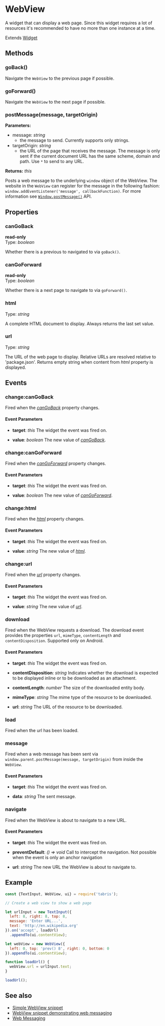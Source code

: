 ---
---
# WebView

A widget that can display a web page. Since this widget requires a lot of resources it's recommended to have no more than one instance at a time.

Extends [Widget](Widget.md)

## Methods

### goBack()

Navigate the `WebView` to the previous page if possible.

### goForward()

Navigate the `WebView` to the next page if possible.

### postMessage(message, targetOrigin)

**Parameters:** 

- message: *string*
  - the message to send. Currently supports only strings.
- targetOrigin: *string*
  - the URL of the page that receives the message. The message is only sent if the current document URL has the same scheme, domain and path. Use `*` to send to any URL.

**Returns:** *this*

Posts a web message to the underlying `window` object of the WebView. The website in the `WebView` can register for the message in the following fashion: `window.addEventListener('message', callbackFunction)`. For more information see [`Window.postMessage()`](https://developer.mozilla.org/en-US/docs/Web/API/Window/postMessage) API.


## Properties

### canGoBack

**read-only**<br/>
Type: *boolean*

Whether there is a previous to navigated to via `goBack()`.

### canGoForward

**read-only**<br/>
Type: *boolean*

Whether there is a next page to navigate to via `goForward()`.

### html

Type: *string*

A complete HTML document to display. Always returns the last set value.

### url

Type: *string*

The URL of the web page to display. Relative URLs are resolved relative to 'package.json'. Returns empty string when content from *html* property is displayed.


## Events

### change:canGoBack

Fired when the [*canGoBack*](#canGoBack) property changes.

#### Event Parameters 

- **target**: *this*
    The widget the event was fired on.

- **value**: *boolean*
    The new value of [*canGoBack*](#canGoBack).


### change:canGoForward

Fired when the [*canGoForward*](#canGoForward) property changes.

#### Event Parameters 

- **target**: *this*
    The widget the event was fired on.

- **value**: *boolean*
    The new value of [*canGoForward*](#canGoForward).


### change:html

Fired when the [*html*](#html) property changes.

#### Event Parameters 

- **target**: *this*
    The widget the event was fired on.

- **value**: *string*
    The new value of [*html*](#html).


### change:url

Fired when the [*url*](#url) property changes.

#### Event Parameters 

- **target**: *this*
    The widget the event was fired on.

- **value**: *string*
    The new value of [*url*](#url).


### download

Fired when the WebView requests a download. The download event provides the properties `url`, `mimeType`, `contentLength` and `contentDisposition`. Supported only on Android.

#### Event Parameters 

- **target**: *this*
    The widget the event was fired on.

- **contentDisposition**: *string*
    Indicates whether the download is expected to be displayed inline or to be downloaded as an attachment.

- **contentLength**: *number*
    The size of the downloaded entity body.

- **mimeType**: *string*
    The mime type of the resource to be downloaded.

- **url**: *string*
    The URL of the resource to be downloaded.


### load

Fired when the url has been loaded.
### message

Fired when a web message has been sent via `window.parent.postMessage(message, targetOrigin)` from inside the `WebView`.

#### Event Parameters 

- **target**: *this*
    The widget the event was fired on.

- **data**: *string*
    The sent message.


### navigate

Fired when the WebView is about to navigate to a new URL.

#### Event Parameters 

- **target**: *this*
    The widget the event was fired on.

- **preventDefault**: *() => void*
    Call to intercept the navigation.  Not possible when the event is only an anchor navigation

- **url**: *string*
    The new URL the WebView is about to navigate to.





## Example

```js
const {TextInput, WebView, ui} = require('tabris');

// Create a web view to show a web page

let urlInput = new TextInput({
  left: 8, right: 8, top: 8,
  message: 'Enter URL...',
  text: 'http://en.wikipedia.org'
}).on('accept', loadUrl)
  .appendTo(ui.contentView);

let webView = new WebView({
  left: 0, top: 'prev() 8', right: 0, bottom: 0
}).appendTo(ui.contentView);

function loadUrl() {
  webView.url = urlInput.text;
}

loadUrl();
```
## See also

- [Simple WebView snippet](https://github.com/eclipsesource/tabris-js/tree/v2.0.0-rc2/snippets/webview.js)
- [WebView snippet demonstrating web messaging](https://github.com/eclipsesource/tabris-js/tree/v2.0.0-rc2/snippets/webview-webmessaging.js)
- [Web Messaging](https://en.wikipedia.org/wiki/Web_Messaging)
